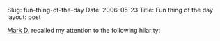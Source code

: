 Slug: fun-thing-of-the-day
Date: 2006-05-23
Title: Fun thing of the day
layout: post

[Mark D.](http://borkware.com) recalled my attention to the following hilarity:

<object height="350" width="425"><param name="movie" value="http://www.youtube.com/v/YhZt4i92aSA" /><embed height="350" src="http://www.youtube.com/v/YhZt4i92aSA" type="application/x-shockwave-flash" width="425" /></object>
